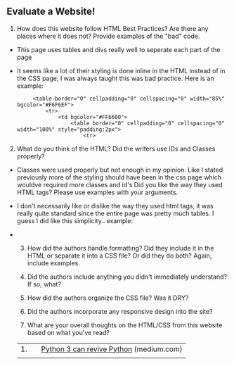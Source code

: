 ## Evaluate a Website! 
 
1) How does this website follow HTML Best Practices? Are there any places where 
it does not?  Provide examples of the "bad" code.
 - This page uses tables and divs really well to seperate each part of the page
 - It seems like a lot of their styling is done inline in the HTML instead of in the CSS page, I was always taught this was bad practice.  Here is an example:
 
            <table border="0" cellpadding="0" cellspacing="0" width="85%" bgcolor="#F6F6EF">
                <tr>
                    <td bgcolor="#FF6600">
                        <table border="0" cellpadding="0" cellspacing="0" width="100%" style="padding:2px">
                            <tr>
2) What do you think of the HTML? Did the writers use IDs and Classes properly? 
 - Classes were used properly but not enough in my opinion. Like I stated previously more of the styling should have been in the css page which wouldve required more classes and id's
Did you like the way they used HTML tags?  Please use examples with your arguments.
 - I don't necessarily like or dislike the way they used html tags, it was really quite standard since the entire page was pretty much tables.  I guess I did like this simplicity.. example:
   
     <table border="0" cellpadding="0" cellspacing="0">
                    <tr>
                                <td align="right" valign="top" class="title">
                                    1.
                                </td>
                                <td>
                                    <center>
                                        <a id=up7801834 href=vote?for=7801834&amp;dir=up&amp;whence=%6e%65%77%73 name=up_7801834"></a>
                                        <div class="votearrow" title="upvote"></div><span id="down_7801834"></span>
                                    </center>
                                </td>
                                <td class="title">
                                    <a href="https://medium.com/p/2a7af4788b10">Python 3 can revive Python</a> <span class="comhead">(medium.com)</span>
                                </td>
                            </tr>
                            <tr>
                                <td colspan="2"></td>
 - 
3) How did the authors handle formatting? Did they include it in the HTML or 
separate it into a CSS file? Or did they do both?  Again, include examples.
 
4) Did the authors include anything you didn't immediately understand? 
If so, what?
 
5) How did the authors organize the CSS file? Was it DRY?
 
6) Did the authors incorporate any responsive design into the site?
 
7) What are your overall thoughts on the HTML/CSS from this website based on 
what you've read?
